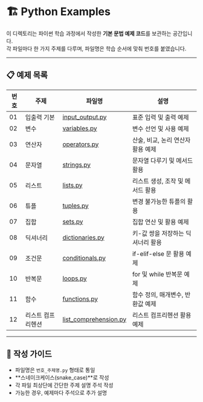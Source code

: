 # 🏗️ Python Examples

이 디렉토리는 파이썬 학습 과정에서 작성한 **기본 문법 예제 코드**를 보관하는 공간입니다.  
각 파일마다 한 가지 주제를 다루며, 파일명은 학습 순서에 맞춰 번호를 붙였습니다.

---

## 📋 예제 목록

| 번호 | 주제 | 파일명 | 설명 |
|---|---|---|---|
| 01 | 입출력 기본 | [input_output.py](./input_output.py) | 표준 입력 및 출력 예제 |
| 02 | 변수 | [variables.py](./variables.py) | 변수 선언 및 사용 예제 |
| 03 | 연산자 | [operators.py](./operators.py) | 산술, 비교, 논리 연산자 활용 예제 |
| 04 | 문자열 | [strings.py](./strings.py) | 문자열 다루기 및 메서드 활용 |
| 05 | 리스트 | [lists.py](./lists.py) | 리스트 생성, 조작 및 메서드 활용 |
| 06 | 튜플 | [tuples.py](./tuples.py) | 변경 불가능한 튜플의 활용 |
| 07 | 집합 | [sets.py](./sets.py) | 집합 연산 및 활용 예제 |
| 08 | 딕셔너리 | [dictionaries.py](./dictionaries.py) | 키-값 쌍을 저장하는 딕셔너리 활용 |
| 09 | 조건문 | [conditionals.py](./conditionals.py) | if-elif-else 문 활용 예제 |
| 10 | 반복문 | [loops.py](./loops.py) | for 및 while 반복문 예제 |
| 11 | 함수 | [functions.py](./functions.py) | 함수 정의, 매개변수, 반환값 예제 |
| 12 | 리스트 컴프리헨션 | [list_comprehension.py](./list_comprehension.py) | 리스트 컴프리헨션 활용 예제 |

---

## 📝 작성 가이드
- 파일명은 `번호_주제명.py` 형태로 통일
- **스네이크케이스(snake_case)**로 작성
- 각 파일 최상단에 간단한 주제 설명 주석 작성
- 가능한 경우, 예제마다 주석으로 추가 설명
